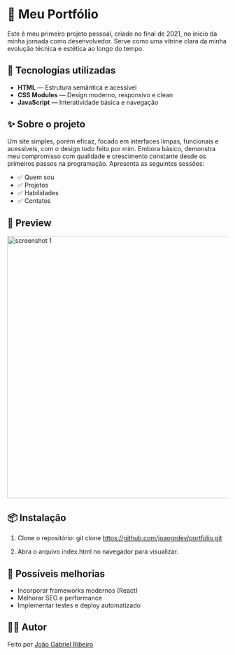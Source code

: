 # 🌟 Meu Portfólio

Este é meu primeiro projeto pessoal, criado no final de 2021, no início da minha jornada como desenvolvedor. Serve como uma vitrine clara da minha evolução técnica e estética ao longo do tempo.

## 🚀 Tecnologias utilizadas

- **HTML** — Estrutura semântica e acessível  
- **CSS Modules** — Design moderno, responsivo e clean  
- **JavaScript** — Interatividade básica e navegação  

## ✨ Sobre o projeto

Um site simples, porém eficaz, focado em interfaces limpas, funcionais e acessíveis, com o design todo feito por mim. Embora básico, demonstra meu compromisso com qualidade e crescimento constante desde os primeiros passos na programação.
Apresenta as seguintes sessões:

- ✅ Quem sou
- ✅ Projetos
- ✅ Habilidades
- ✅ Contatos

## 📸 Preview

<img src="https://github.com/user-attachments/assets/8eb1a16c-912f-436a-9acb-64c30562ddb9" alt="screenshot 1" style="width: 600px; ">

## 📦 Instalação

1. Clone o repositório:
git clone https://github.com/joaogrdev/portfolio.git
   
2. Abra o arquivo index.html no navegador para visualizar.

## 📌 Possíveis melhorias
- Incorporar frameworks modernos (React)
- Melhorar SEO e performance
- Implementar testes e deploy automatizado

## 🧑‍💻 Autor
Feito por <a href='https://www.linkedin.com/in/joaogrs/' target='_blank'>João Gabriel Ribeiro</a>
